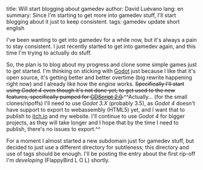 title: Will start blogging about gamedev
author: David Luévano
lang: en
summary: Since I'm starting to get more into gamedev stuff, I'll start blogging about it just to keep consistent.
tags: gamedev
	update
	short
	english

I've been wanting to get into gamedev for a while now, but it's always a pain to stay consistent. I just recently started to get into gamedev again, and this time I'm trying to actually do stuff.

So, the plan is to blog about my progress and clone some simple games just to get started. I'm thinking on sticking with [Godot](https://godotengine.org/) just because I like that it's open source, it's getting better and better overtime (big rewrite happening right now) and I already like how the engine works. ~~Specifically I'll start using *Godot 4* even though it's not done yet, to get used to the new features, specifically pumped for [GDScript 2.0](https://godotengine.org/article/gdscript-progress-report-feature-complete-40).~~^^Actually... (for the small clones/ripoffs) I'll need to use *Godot 3.X* (probably 3.5), as *Godot 4* doesn't have support to export to webassembly (HTML5) yet, and I want that to publish to [itch.io](https://itch.io/) and my website. I'll continue to use *Godot 4* for bigger projects, as they will take longer and I hope that by the time I need to publish, there's no issues to export.^^

For a moment I almost started a new subdomain just for gamedev stuff, but decided to just use a different directory for subtleness; this directory and use of tags should be enough. I'll be posting the entry about the first rip-off I'm *developing* (FlappyBird L O L) shortly.